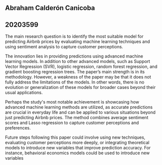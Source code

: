 ## Abraham Calderón Canicoba
## 20203599

The main research question is to identify the most suitable model for predicting Airbnb prices by evaluating machine learning techniques and using sentiment analysis to capture customer perceptions.

The innovation lies in providing predictions using advanced machine learning models. In addition to other advanced models, such as Support Vector Regression (SVR), logistic regression, random forest regression, and gradient boosting regression trees. The paper’s main strength is in its methodology. However, a weakness of the paper may be that it does not fully address the limitations of the models. In other words, there is no evolution or generalization of these models for broader cases beyond their usual applications.

Perhaps the study's most notable achievement is showcasing how advanced machine learning methods are utilized, as accurate predictions are crucial in everyday life and can be applied to various situations beyond just predicting Airbnb prices. The method combines average sentiment scores and Lasso regression to capture customer perceptions and preferences.

Future steps following this paper could involve using new techniques, evaluating customer perceptions more deeply, or integrating theoretical models to introduce new variables that improve prediction accuracy. For instance, behavioral economics models could be used to introduce new variables
